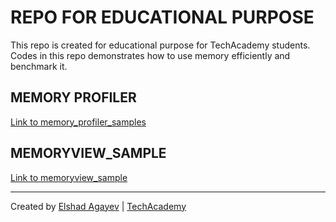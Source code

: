 # REPO FOR EDUCATIONAL PURPOSE

This repo is created for educational purpose for TechAcademy students. Codes in this repo demonstrates how to use memory efficiently and benchmark it.

## MEMORY PROFILER
[Link to memory_profiler_samples](./memory_profiler_samples)

## MEMORYVIEW_SAMPLE
[Link to memoryview_sample](./memoryview_sample)

---

Created by [Elshad Agayev](https://elshadaghazade.wordpress.com/about/) | [TechAcademy](https://tech.edu.az)